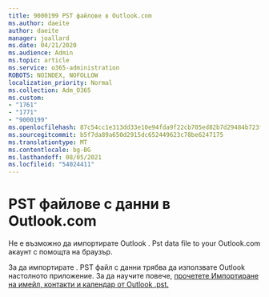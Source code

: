 ```yaml
---
title: 9000199 PST файлове в Outlook.com
ms.author: daeite
author: daeite
manager: joallard
ms.date: 04/21/2020
ms.audience: Admin
ms.topic: article
ms.service: o365-administration
ROBOTS: NOINDEX, NOFOLLOW
localization_priority: Normal
ms.collection: Adm_O365
ms.custom:
- "1761"
- "1771"
- "9000199"
ms.openlocfilehash: 87c54cc1e313dd33e10e94fda9f22cb705ed82b7d29484b723faafb64de89840
ms.sourcegitcommit: b5f7da89a650d2915dc652449623c78be6247175
ms.translationtype: MT
ms.contentlocale: bg-BG
ms.lasthandoff: 08/05/2021
ms.locfileid: "54024411"
---
```

# <a name="pst-data-files-in-outlookcom"></a>PST файлове с данни в Outlook.com

Не е възможно да импортирате Outlook . Pst data file to your Outlook.com акаунт с помощта на браузър.

За да импортирате . PST файл с данни трябва да използвате Outlook настолното приложение. За да научите повече, [прочетете Импортиране на имейл, контакти и календар от Outlook .pst.](https://support.office.com/article/431a8e9a-f99f-4d5f-ae48-ded54b3440ac?wt.mc_id=Office_Outlook_com_Alchemy)